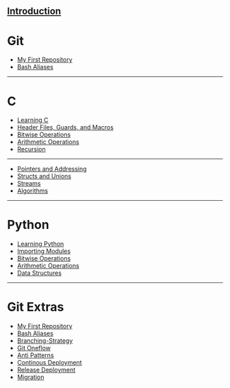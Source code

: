 [**Introduction**](Introduction/Introduction.md)
-------------------------------------

# Git

  - [My First Repository](myFirstRepository/myFirstRepository.md)
  - [Bash Aliases](BashAliases/BashAliases.md)

-----

# C

- [Learning C](Learning_C/Learning_C.md)
- [Header Files, Guards, and Macros]()
- [Bitwise Operations]()
- [Arithmetic Operations]()
- [Recursion]()
-------------------------------------

- [Pointers and Addressing]()
- [Structs and Unions]()
- [Streams]()
- [Algorithms]()

-----

# Python

- [Learning Python]()
- [Importing Modules]()
- [Bitwise Operations]()
- [Arithmetic Operations]()
- [Data Structures]()

------

# Git Extras

  - [My First Repository](myFirstRepository/myFirstRepository.md)
  - [Bash Aliases](BashAliases/BashAliases.md)
  - [Branching-Strategy](BranchingModel/BranchingModel.md)
  - [Git Oneflow](OneFlow/OneFlow.md)
  - [Anti Patterns](AntiPatterns/AntiPatterns.md)
  - [Continous Deployment](ContinousDeployment/ContinousDeployment.md)
  - [Release Deployment](ReleaseDeployment/ReleaseDeployment.md)
  - [Migration](Migration/Migration.md)

